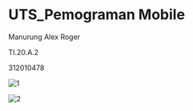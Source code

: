 # UTS_Pemograman Mobile

Manurung Alex Roger 

TI.20.A.2

312010478


![1](https://github.com/ManurungAlexR/UTS_PM_Manurung-Alex-Roger/assets/101391579/42a3ca39-d05b-46e8-ad90-1148722fae57)

![2](https://github.com/ManurungAlexR/UTS_PM_Manurung-Alex-Roger/assets/101391579/39504653-f709-4684-9c8d-1f94140fef31)

